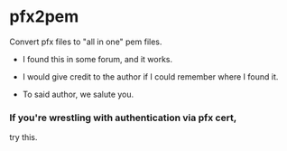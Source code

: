 # pfx2pem
Convert pfx files to "all in one" pem files.

* I found this in some forum, and it works. 
* I would give credit to the author if I could remember where I found it.



* To said author, we salute you. 

### If you're wrestling with authentication via pfx cert, 
try this.
